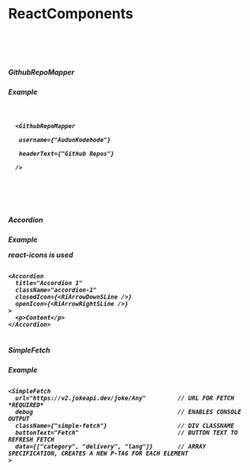 <h1>ReactComponents<h1>
<br>
<h5>GithubRepoMapper<h5>
<h7>Example<h7>

<pre>
<code>
<p>
  &lt;GithubRepoMapper<br />
  &nbsp;username={"AudunKodehode"}<br />
  &nbsp;headerText={"Github Repos"}<br />
  /&gt;
</p>
<br>
</code>
</pre>

<h5>Accordion<h5>
<h7>Example<h7>
<b><p>react-icons is used</p></b>

<pre>
<code>
&lt;Accordion
  title="Accordion 1"
  className="accordion-1"
  closedIcon=&#123;&lt;RiArrowDownSLine />&#125;
  openIcon=&#123;&lt;RiArrowRightSLine />&#125;
&gt;
  &lt;p&gt;Content&lt;/p&gt;
&lt;/Accordion&gt;
</code>
</pre>

<h5>SimpleFetch<h5>
<h7>Example<h7>
<pre>
<code>
&lt;SimpleFetch
  url="https://v2.jokeapi.dev/joke/Any"         // URL FOR FETCH *REQUIRED*
  debug                                         // ENABLES CONSOLE OUTPUT
  className={"simple-fetch"}                    // DIV CLASSNAME
  buttonText="Fetch"                            // BUTTON TEXT TO REFRESH FETCH
  data={["category", "delivery", "lang"]}       // ARRAY SPECIFICATION, CREATES A NEW P-TAG FOR EACH ELEMENT
&gt;
</code>
</pre>

